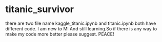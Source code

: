 # titanic_survivor
there are two file name kaggle_titanic.ipynb and titanic.ipynb both have different code.
I am new to Ml And still learning.So if there is any way to make my code more better please suggest.
PEACE!
